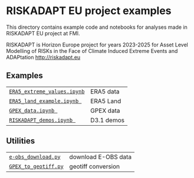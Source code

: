 # RISKADAPT EU project examples

This directory contains example code and notebooks for analyses made in RISKADAPT EU project at FMI.

RISKADAPT is Horizon Europe project for years 2023-2025 for
Asset Level Modelling of RISKs in the Face of Climate Induced Extreme Events and ADAPtation
http://riskadapt.eu

## Examples

|                                    |                                     |
|------------------------------------|-------------------------------------|
| [`ERA5_extreme_values.ipynb`](ERA5_extreme_values.ipynb) | ERA5 data     |
| [`ERA5_land_example.ipynb `](ERA5_land_example.ipynb)    | ERA5 Land     |
| [`GPEX_data.ipynb `](GPEX_data.ipynb)                    | GPEX data     |
| [`RISKADAPT_demos.ipynb `](RISKADAPT_demos.ipynb)        | D3.1 demos    |


## Utilities

|                                    |                                     |
|------------------------------------|-------------------------------------|
| [`e-obs_download.py`](e-obs_download.py) | download E-OBS data     |
| [`GPEX_to_geotiff.py`](GPEX_to_geotiff.py) | geotiff conversion    |
